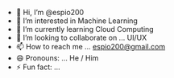 - 👋 Hi, I’m @espio200
- 👀 I’m interested in Machine Learning
- 🌱 I’m currently learning Cloud Computing
- 💞️ I’m looking to collaborate on ... UI/UX
- 📫 How to reach me ... espio200@gmail.com
- 😄 Pronouns: ... He / Him
- ⚡ Fun fact: ...

<!---
espio200/espio200 is a ✨ special ✨ repository because its `README.md` (this file) appears on your GitHub profile.
You can click the Preview link to take a look at your changes.
--->
